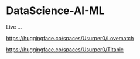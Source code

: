 # DataScience-AI-ML

Live ...

https://huggingface.co/spaces/Usurper0/Lovematch

https://huggingface.co/spaces/Usurper0/Titanic
